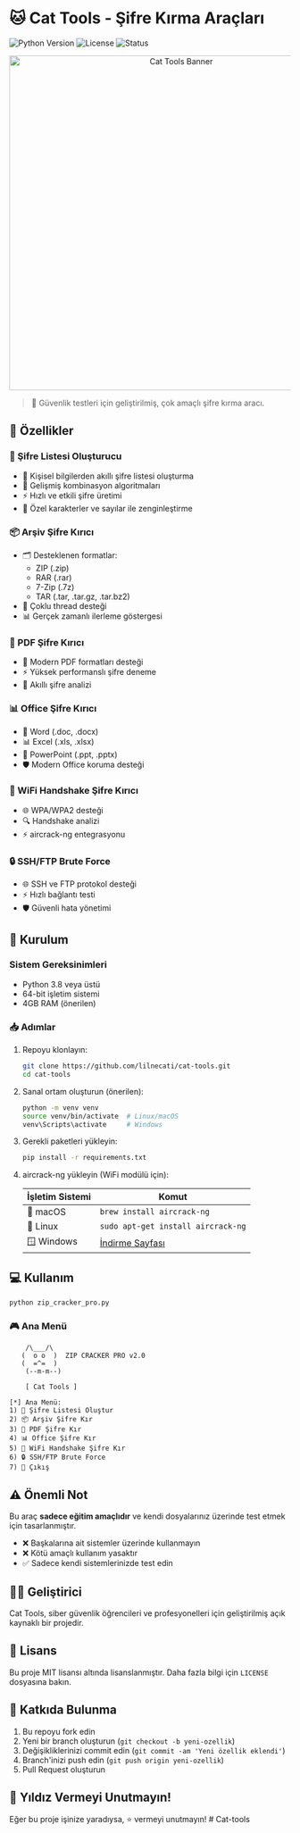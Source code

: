 # 🐱 Cat Tools - Şifre Kırma Araçları

![Python Version](https://img.shields.io/badge/python-3.8%2B-blue)
![License](https://img.shields.io/badge/license-MIT-green)
![Status](https://img.shields.io/badge/status-active-success)

<p align="center">
  <img src="https://raw.githubusercontent.com/necati/cat-tools/main/banner.png" alt="Cat Tools Banner" width="600">
</p>

> 🔐 Güvenlik testleri için geliştirilmiş, çok amaçlı şifre kırma aracı.

## 🌟 Özellikler

### 📝 Şifre Listesi Oluşturucu
- 🎯 Kişisel bilgilerden akıllı şifre listesi oluşturma
- 🔄 Gelişmiş kombinasyon algoritmaları
- ⚡ Hızlı ve etkili şifre üretimi
- 🎨 Özel karakterler ve sayılar ile zenginleştirme

### 📦 Arşiv Şifre Kırıcı
- 🗂️ Desteklenen formatlar:
  - ZIP (.zip)
  - RAR (.rar)
  - 7-Zip (.7z)
  - TAR (.tar, .tar.gz, .tar.bz2)
- 🚀 Çoklu thread desteği
- 📊 Gerçek zamanlı ilerleme göstergesi

### 📄 PDF Şifre Kırıcı
- 📱 Modern PDF formatları desteği
- ⚡ Yüksek performanslı şifre deneme
- 🎯 Akıllı şifre analizi

### 📊 Office Şifre Kırıcı
- 📘 Word (.doc, .docx)
- 📊 Excel (.xls, .xlsx)
- 📑 PowerPoint (.ppt, .pptx)
- 🛡️ Modern Office koruma desteği

### 📡 WiFi Handshake Şifre Kırıcı
- 🌐 WPA/WPA2 desteği
- 🔍 Handshake analizi
- ⚡ aircrack-ng entegrasyonu

### 🔒 SSH/FTP Brute Force
- 🌐 SSH ve FTP protokol desteği
- ⚡ Hızlı bağlantı testi
- 🛡️ Güvenli hata yönetimi

## 🚀 Kurulum

### Sistem Gereksinimleri
- Python 3.8 veya üstü
- 64-bit işletim sistemi
- 4GB RAM (önerilen)

### 📥 Adımlar

1. Repoyu klonlayın:
   ```bash
   git clone https://github.com/lilnecati/cat-tools.git
   cd cat-tools
   ```

2. Sanal ortam oluşturun (önerilen):
   ```bash
   python -m venv venv
   source venv/bin/activate  # Linux/macOS
   venv\Scripts\activate     # Windows
   ```

3. Gerekli paketleri yükleyin:
   ```bash
   pip install -r requirements.txt
   ```

4. aircrack-ng yükleyin (WiFi modülü için):

   | İşletim Sistemi | Komut |
   |----------------|--------|
   | 🍎 macOS | `brew install aircrack-ng` |
   | 🐧 Linux | `sudo apt-get install aircrack-ng` |
   | 🪟 Windows | [İndirme Sayfası](https://www.aircrack-ng.org/downloads.html) |

## 💻 Kullanım

```bash
python zip_cracker_pro.py
```

### 🎮 Ana Menü
```
    /\___/\  
   (  o o  )  ZIP CRACKER PRO v2.0
   (  =^=  ) 
    (--m-m--)
    
    [ Cat Tools ]

[*] Ana Menü:
1) 📝 Şifre Listesi Oluştur
2) 📦 Arşiv Şifre Kır
3) 📄 PDF Şifre Kır
4) 📊 Office Şifre Kır
5) 📡 WiFi Handshake Şifre Kır
6) 🔒 SSH/FTP Brute Force
7) 🚪 Çıkış
```

## ⚠️ Önemli Not

Bu araç **sadece eğitim amaçlıdır** ve kendi dosyalarınız üzerinde test etmek için tasarlanmıştır. 
- ❌ Başkalarına ait sistemler üzerinde kullanmayın
- ❌ Kötü amaçlı kullanım yasaktır
- ✅ Sadece kendi sistemlerinizde test edin

## 👨‍💻 Geliştirici

Cat Tools, siber güvenlik öğrencileri ve profesyonelleri için geliştirilmiş açık kaynaklı bir projedir.

## 📜 Lisans

Bu proje MIT lisansı altında lisanslanmıştır. Daha fazla bilgi için `LICENSE` dosyasına bakın.

## 🤝 Katkıda Bulunma

1. Bu repoyu fork edin
2. Yeni bir branch oluşturun (`git checkout -b yeni-ozellik`)
3. Değişikliklerinizi commit edin (`git commit -am 'Yeni özellik eklendi'`)
4. Branch'inizi push edin (`git push origin yeni-ozellik`)
5. Pull Request oluşturun

## 🌟 Yıldız Vermeyi Unutmayın!

Eğer bu proje işinize yaradıysa, ⭐️ vermeyi unutmayın! # Cat-tools
